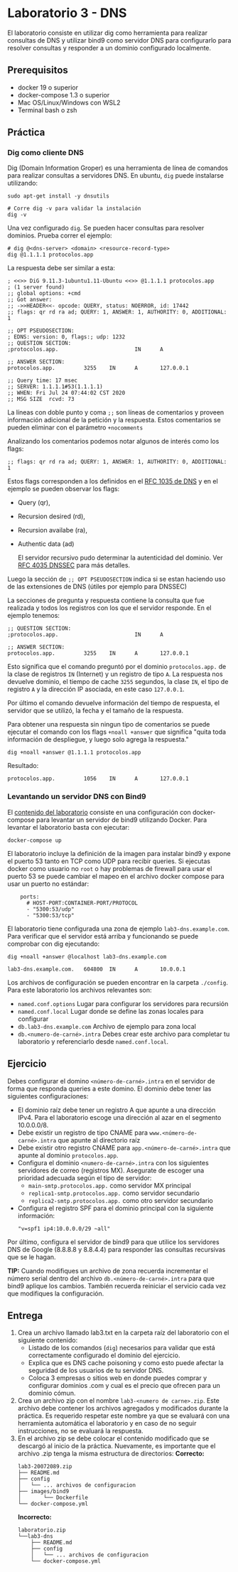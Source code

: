 # Laboratorio 3 - DNS

El laboratorio consiste en utilizar dig como herramienta para realizar consultas
de DNS y utilizar bind9 como servidor DNS para configurarlo para resolver
consultas y responder a un dominio configurado localmente.


## Prerequisitos

* docker 19 o superior
* docker-compose 1.3 o superior
* Mac OS/Linux/Windows con WSL2
* Terminal bash o zsh

## Práctica

### Dig como cliente DNS

Dig (Domain Information Groper) es una herramienta de línea de comandos para 
realizar consultas a servidores DNS. En ubuntu, `dig` puede instalarse
utilizando:

```
sudo apt-get install -y dnsutils

# Corre dig -v para validar la instalación
dig -v
```

Una vez configurado `dig`. Se pueden hacer consultas para resolver dominios. 
Prueba correr el ejemplo:

```
# dig @<dns-server> <domain> <resource-record-type>
dig @1.1.1.1 protocolos.app
```

La respuesta debe ser similar a esta:

```
; <<>> DiG 9.11.3-1ubuntu1.11-Ubuntu <<>> @1.1.1.1 protocolos.app
; (1 server found)
;; global options: +cmd
;; Got answer:
;; ->>HEADER<<- opcode: QUERY, status: NOERROR, id: 17442
;; flags: qr rd ra ad; QUERY: 1, ANSWER: 1, AUTHORITY: 0, ADDITIONAL: 1

;; OPT PSEUDOSECTION:
; EDNS: version: 0, flags:; udp: 1232
;; QUESTION SECTION:
;protocolos.app.                        IN      A

;; ANSWER SECTION:
protocolos.app.         3255    IN      A       127.0.0.1

;; Query time: 17 msec
;; SERVER: 1.1.1.1#53(1.1.1.1)
;; WHEN: Fri Jul 24 07:44:02 CST 2020
;; MSG SIZE  rcvd: 73
```

La líneas con doble punto y coma `;;` son líneas de comentarios y proveen 
información adicional de la petición y la respuesta. Estos comentarios se pueden
eliminar con el parámetro `+nocomments`

Analizando los comentarios podemos notar algunos de interés como los flags:

```
;; flags: qr rd ra ad; QUERY: 1, ANSWER: 1, AUTHORITY: 0, ADDITIONAL: 1
```

Estos flags corresponden a los definidos en el [RFC 1035 de DNS](https://tools.ietf.org/html/rfc1035)
y en el ejemplo se pueden observar los flags:
* Query (qr), 
* Recursion desired (rd),
* Recursion availabe (ra),
* Authentic data (ad)
  
  El servidor recursivo pudo determinar la autenticidad del dominio. Ver 
  [RFC 4035 DNSSEC](https://tools.ietf.org/html/rfc4035) para más detalles.

Luego la sección de `;; OPT PSEUDOSECTION` indica si se estan haciendo uso de 
las extensiones de DNS (útiles por ejemplo para DNSSEC)

La secciones de pregunta y respuesta contiene la consulta que fue realizada y
todos los registros con los que el servidor responde. En el ejemplo tenemos:

```
;; QUESTION SECTION:
;protocolos.app.                        IN      A

;; ANSWER SECTION:
protocolos.app.         3255    IN      A       127.0.0.1
```

Esto significa que el comando preguntó por el dominio `protocolos.app.` de la 
clase de registros `IN` (Internet) y un registro de tipo `A`. La respuesta nos
devuelve dominio, el tiempo de cache `3255` segundos, la clase `IN`, el tipo de
registro `A` y la dirección IP asociada, en este caso `127.0.0.1`.

Por último el comando devuelve información del tiempo de respuesta, el servidor
que se utilizó, la fecha y el tamaño de la respuesta.

Para obtener una respuesta sin ningun tipo de comentarios se puede ejecutar el
comando con los flags `+noall +answer` que significa "quita toda información de
despliegue, y luego solo agrega la respuesta."

```
dig +noall +answer @1.1.1.1 protocolos.app
```
Resultado:
```
protocolos.app.         1056    IN      A       127.0.0.1
```

### Levantando un servidor DNS con Bind9

El [contenido del laboratorio](https://github.com/javiertoledos/lab3-dns/archive/master.zip)
consiste en una configuración con docker-compose para levantar un servidor de 
bind9 utilizando Docker. Para levantar el laboratorio basta con ejecutar:

```
docker-compose up
```

El laboratorio incluye la definición de la imagen para instalar bind9 y expone
el puerto 53 tanto en TCP como UDP para recibir queries. Si ejecutas docker 
como usuario no `root` o hay problemas de firewall para usar el puerto 53 se 
puede cambiar el mapeo en el archivo docker compose para usar un puerto no 
estándar:

```
    ports:
      # HOST-PORT:CONTAINER-PORT/PROTOCOL
      - "5300:53/udp"
      - "5300:53/tcp"
```

El laboratorio tiene configurada una zona de ejemplo `lab3-dns.example.com`. 
Para verificar que el servidor está arriba y funcionando se puede comprobar con
dig ejecutando:

```
dig +noall +answer @localhost lab3-dns.example.com
```
```
lab3-dns.example.com.   604800  IN      A       10.0.0.1
```

Los archivos de configuración se pueden encontrar en la carpeta `./config`. Para
este laboratorio los archivos relevantes son:
* `named.conf.options` Lugar para configurar los servidores para recursión
* `named.conf.local` Lugar donde se define las zonas locales para configurar
* `db.lab3-dns.example.com` Archivo de ejemplo para zona local
* `db.<numero-de-carné>.intra` Debes crear este archivo para completar tu 
  laboratorio y referenciarlo desde `named.conf.local`.

## Ejercicio

Debes configurar el domino `<número-de-carné>.intra` en el servidor de forma que
responda queries a este domino. El dominio debe tener las siguientes
configuraciones:
* El dominio raíz debe tener un registro A que apunte a una dirección IPv4. Para
  el laboratorio escoge una dirección al azar en el segmento 10.0.0.0/8.
* Debe existir un registro de tipo CNAME para `www.<número-de-carné>.intra` que
  apunte al directorio raíz
* Debe existir otro registro CNAME para `app.<número-de-carné>.intra` que apunte
  al dominio `protocolos.app`.
* Configura el dominio `<numero-de-carné>.intra` con los siguientes servidores
  de correo (registros MX). Asegurate de escoger una prioridad adecuada según el
  tipo de servidor:
  * `main-smtp.protocolos.app.` como servidor MX principal
  * `replica1-smtp.protocolos.app.` como servidor secundario 
  * `replica2-smtp.protocolos.app.` como otro servidor secundario
* Configura el registro SPF para el dominio principal con la siguiente 
  información:
  ```
  "v=spf1 ip4:10.0.0.0/29 ~all"
  ```

Por último, configura el servidor de bind9 para que utilice los servidores DNS
de Google (8.8.8.8 y 8.8.4.4) para responder las consultas recursivas que se le 
hagan.

**TIP:** Cuando modifiques un archivo de zona recuerda incrementar el número
serial dentro del archivo `db.<número-de-carné>.intra` para que bind9 aplique
los cambios. También recuerda reiniciar el servicio cada vez que modifiques la
configuración.

## Entrega

1. Crea un archivo llamado lab3.txt en la carpeta raíz del laboratorio con el
  siguiente contenido:
    - Listado de los comandos (`dig`) necesarios para validar que está
      correctamente configurado el dominio del ejercicio.
    - Explica que es DNS cache poisoning y como esto puede afectar la seguridad
      de los usuarios de tu servidor DNS.
    - Coloca 3 empresas o sitios web en donde puedes comprar y configurar 
      dominios .com y cual es el precio que ofrecen para un dominio cómun.
2. Crea un archivo zip con el nombre `lab3-<numero de carne>.zip`. Este archivo 
  debe contener los archivos agregados y modificados durante la  práctica. Es 
  requerido respetar este nombre ya que se evaluará con una herramienta
  automática el laboratorio y en caso de no seguir instrucciones, no se evaluará
  la respuesta.
3. En el archivo zip se debe colocar el contenido modificado que se descargó al
  inicio de la práctica. Nuevamente, es importante que el archivo .zip tenga la
  misma estructura de directorios:
    **Correcto:**
    ```
    lab3-20072089.zip
    ├── README.md
    ├── config
    │   └── ... archivos de configuracion
    ├── images/bind9
    │       └── Dockerfile
    └── docker-compose.yml
    ```
    **Incorrecto:**
    ```
    laboratorio.zip
    └──lab3-dns
        ├── README.md
        ├── config
        │   └── ... archivos de configuracion
        └── docker-compose.yml
    ```
